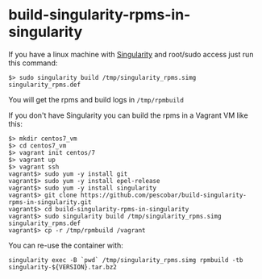 # build-singularity-rpms-in-singularity

If you have a linux machine with [Singularity](https://www.sylabs.io/) and root/sudo access just run this command:

```
$> sudo singularity build /tmp/singularity_rpms.simg singularity_rpms.def
```

You will get the rpms and build logs in `/tmp/rpmbuild`

If you don't have Singularity you can build the rpms in a Vagrant VM like this:

```
$> mkdir centos7_vm
$> cd centos7_vm
$> vagrant init centos/7
$> vagrant up
$> vagrant ssh
vagrant$> sudo yum -y install git
vagrant$> sudo yum -y install epel-release
vagrant$> sudo yum -y install singularity
vagrant$> git clone https://github.com/pescobar/build-singularity-rpms-in-singularity.git
vagrant$> cd build-singularity-rpms-in-singularity
vagrant$> sudo singularity build /tmp/singularity_rpms.simg singularity_rpms.def
vagrant$> cp -r /tmp/rpmbuild /vagrant
```

You can re-use the container with:
```
singularity exec -B `pwd` /tmp/singularity_rpms.simg rpmbuild -tb singularity-${VERSION}.tar.bz2
```
